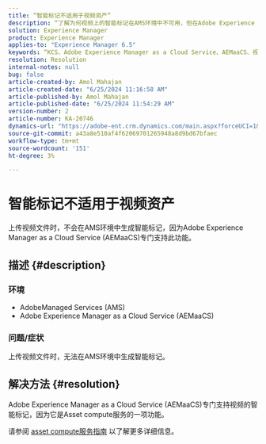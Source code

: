 ```yaml
---
title: “智能标记不适用于视频资产”
description: “了解为何视频上的智能标记在AMS环境中不可用，但在Adobe Experience Manager as a Cloud Service上受支持。”
solution: Experience Manager
product: Experience Manager
applies-to: "Experience Manager 6.5"
keywords: “KCS、Adobe Experience Manager as a Cloud Service、AEMaaCS、视频资产、AMS、智能标记不起作用”
resolution: Resolution
internal-notes: null
bug: false
article-created-by: Amol Mahajan
article-created-date: "6/25/2024 11:16:58 AM"
article-published-by: Amol Mahajan
article-published-date: "6/25/2024 11:54:29 AM"
version-number: 2
article-number: KA-20746
dynamics-url: "https://adobe-ent.crm.dynamics.com/main.aspx?forceUCI=1&pagetype=entityrecord&etn=knowledgearticle&id=7ab10c6a-e432-ef11-840a-6045bd06eea5"
source-git-commit: a43a8e510af4f62069701265948a8d9bd67bfaec
workflow-type: tm+mt
source-wordcount: '151'
ht-degree: 3%

---
```


# 智能标记不适用于视频资产


上传视频文件时，不会在AMS环境中生成智能标记，因为Adobe Experience Manager as a Cloud Service (AEMaaCS)专门支持此功能。

## 描述 {#description}


### <b>环境</b>

- AdobeManaged Services (AMS)
- Adobe Experience Manager as a Cloud Service (AEMaaCS)




### <b>问题/症状</b>

上传视频文件时，无法在AMS环境中生成智能标记。


## 解决方法 {#resolution}


Adobe Experience Manager as a Cloud Service (AEMaaCS)专门支持视频的智能标记，因为它是Asset compute服务的一项功能。

请参阅 [asset compute服务指南](https://experienceleague.adobe.com/docs/asset-compute/using/introduction.html) 以了解更多详细信息。
